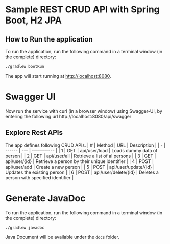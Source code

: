 # Sample REST CRUD API with Spring Boot, H2 JPA

## How to Run the application

To run the application, run the following command in a terminal window (in the complete) directory:

```bash
./gradlew bootRun
```
The app will start running at <http://localhost:8080>.

# Swagger UI
Now run the service with curl (in a browser window) using Swagger-UI, by entering the following url
http://localhost:8080/api/swagger

## Explore Rest APIs

The app defines following CRUD APIs.
| # | Method | URL | Description |
| - | ------ | --- | ----------- |
| 1 | GET | api/user/load | Loads dummy data of person |
| 2 | GET | api/user/all | Retrieve a list of al persons |
| 3 | GET | api/user/{id} | Retrieve a person by their unique identifier |
| 4 | POST | api/user/add | Create a new person |
| 5 | POST | api/user/update/{id} | Updates the existing person |
| 6 | POST | api/user/delete/{id} | Deletes a person with specified identifier |

# Generate JavaDoc
To run the application, run the following command in a terminal window (in the complete) directory:

```bash
./gradlew javadoc
```
Java Document will be available under the `docs` folder.
